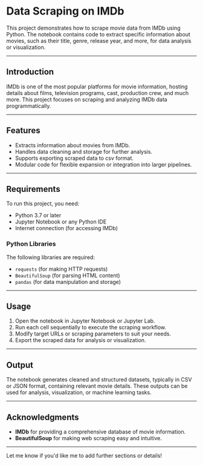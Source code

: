 # Data Scraping on IMDb

This project demonstrates how to scrape movie data from IMDb using Python. The notebook contains code to extract specific information about movies, such as their title, genre, release year, and more, for data analysis or visualization.

---

## Introduction

IMDb is one of the most popular platforms for movie information, hosting details about films, television programs, cast, production crew, and much more. This project focuses on scraping and analyzing IMDb data programmatically.

---

## Features

- Extracts information about movies from IMDb.
- Handles data cleaning and storage for further analysis.
- Supports exporting scraped data to csv format.
- Modular code for flexible expansion or integration into larger pipelines.

---

## Requirements

To run this project, you need:

- Python 3.7 or later
- Jupyter Notebook or any Python IDE
- Internet connection (for accessing IMDb)

### Python Libraries

The following libraries are required:

- `requests` (for making HTTP requests)
- `BeautifulSoup` (for parsing HTML content)
- `pandas` (for data manipulation and storage)

---

## Usage

1. Open the notebook in Jupyter Notebook or Jupyter Lab.
2. Run each cell sequentially to execute the scraping workflow.
3. Modify target URLs or scraping parameters to suit your needs.
4. Export the scraped data for analysis or visualization.

---

## Output

The notebook generates cleaned and structured datasets, typically in CSV or JSON format, containing relevant movie details. These outputs can be used for analysis, visualization, or machine learning tasks.

---

## Acknowledgments

- **IMDb** for providing a comprehensive database of movie information.
- **BeautifulSoup** for making web scraping easy and intuitive.

---

Let me know if you'd like me to add further sections or details!
